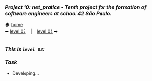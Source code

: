 ### _Project 10: net_pratice - Tenth project for the formation of software engineers at school 42 São Paulo._

🏠 [home](https://github.com/Vinicius-Santoro/42-formation-lvl2-10.net_pratice)<br>
⬅ [level 02](https://github.com/Vinicius-Santoro/42-formation-lvl2-10.net_pratice/blob/main/readmes/level02.md) &nbsp;&nbsp;&nbsp;|&nbsp;&nbsp;&nbsp; [level 04](https://github.com/Vinicius-Santoro/42-formation-lvl2-10.net_pratice/blob/main/readmes/level04.md) ➡
<h1></h1>

### _This is `level 03`:_

### _Task_
- Developing...

